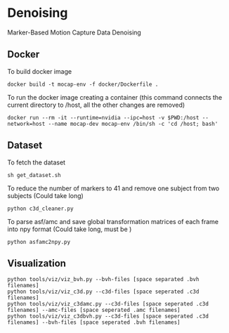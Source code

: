 # Denoising
Marker-Based Motion Capture Data Denoising


## Docker

To build docker image
```
docker build -t mocap-env -f docker/Dockerfile .
```

To run the docker image creating a container (this command connects the current directory to /host, all the other changes are removed)
```
docker run --rm -it --runtime=nvidia --ipc=host -v $PWD:/host --network=host --name mocap-dev mocap-env /bin/sh -c 'cd /host; bash'
```

## Dataset

To fetch the dataset
```
sh get_dataset.sh
```

To reduce the number of markers to 41 and remove one subject from two subjects (Could take long)
```
python c3d_cleaner.py
```

To parse asf/amc and save global transformation matrices of each frame into npy format (Could take long, must be )
```
python asfamc2npy.py
```

## Visualization
```
python tools/viz/viz_bvh.py --bvh-files [space separated .bvh filenames]
python tools/viz/viz_c3d.py --c3d-files [space seperated .c3d filenames]
python tools/viz/viz_c3damc.py --c3d-files [space seperated .c3d filenames] --amc-files [space seperated .amc filenames]
python tools/viz/viz_c3dbvh.py --c3d-files [space seperated .c3d filenames] --bvh-files [space seperated .bvh filenames]
```
